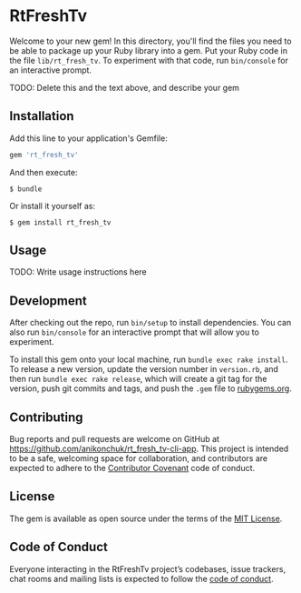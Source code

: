 # RtFreshTv

Welcome to your new gem! In this directory, you'll find the files you need to be able to package up your Ruby library into a gem. Put your Ruby code in the file `lib/rt_fresh_tv`. To experiment with that code, run `bin/console` for an interactive prompt.

TODO: Delete this and the text above, and describe your gem

## Installation

Add this line to your application's Gemfile:

```ruby
gem 'rt_fresh_tv'
```

And then execute:

    $ bundle

Or install it yourself as:

    $ gem install rt_fresh_tv

## Usage

TODO: Write usage instructions here

## Development

After checking out the repo, run `bin/setup` to install dependencies. You can also run `bin/console` for an interactive prompt that will allow you to experiment.

To install this gem onto your local machine, run `bundle exec rake install`. To release a new version, update the version number in `version.rb`, and then run `bundle exec rake release`, which will create a git tag for the version, push git commits and tags, and push the `.gem` file to [rubygems.org](https://rubygems.org).

## Contributing

Bug reports and pull requests are welcome on GitHub at https://github.com/anikonchuk/rt_fresh_tv-cli-app. This project is intended to be a safe, welcoming space for collaboration, and contributors are expected to adhere to the [Contributor Covenant](http://contributor-covenant.org) code of conduct.

## License

The gem is available as open source under the terms of the [MIT License](https://opensource.org/licenses/MIT).

## Code of Conduct

Everyone interacting in the RtFreshTv project’s codebases, issue trackers, chat rooms and mailing lists is expected to follow the [code of conduct](https://github.com/anikonchuk/rt_fresh_tv-cli-app/blob/master/CODE_OF_CONDUCT.md).
